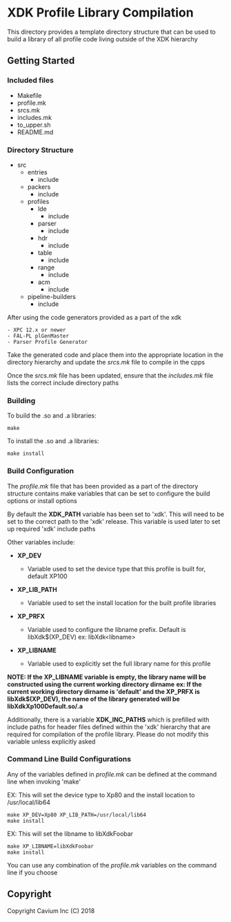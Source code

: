 # XDK Profile Library Compilation

This directory provides a template directory structure that can be used to build a library of all profile code living outside of the XDK hierarchy

## Getting Started

### Included files

* Makefile
* profile.mk
* srcs.mk
* includes.mk
* to\_upper.sh
* README.md

### Directory Structure

* src
    * entries
        * include
    * packers
        * include
    * profiles
        * lde
            * include
        * parser
            * include
        * hdr
            * include
        * table
            * include
        * range
            * include
        * acm
            * include
    * pipeline-builders
        * include
    
After using the code generators provided as a part of the xdk

    - XPC 12.x or newer
    - FAL-PL plGenMaster
    - Parser Profile Generator
    
Take the generated code and place them into the appropriate location in the directory hierarchy and update the _srcs.mk_ file to compile in the cpps

Once the _srcs.mk_ file has been updated, ensure that the _includes.mk_ file lists the correct include directory paths


### Building

To build the .so and .a libraries:

```
make
```

To install the .so and .a libraries:

```
make install
```

### Build Configuration

The _profile.mk_ file that has been provided as a part of the directory structure contains make variables that can be set to configure the build options or install options

By default the **XDK\_PATH** variable has been set to 'xdk'. This will need to be set to the correct path to the 'xdk' release. This variable is used later to set up required 'xdk' include paths

Other variables include:

* **XP\_DEV**
    - Variable used to set the device type that this profile is built for, default XP100
    
* **XP\_LIB\_PATH**
    - Variable used to set the install location for the built profile libraries
    
* **XP\_PRFX**
    - Variable used to configure the libname prefix. Default is libXdk$(XP\_DEV)
        ex: libXdk\<libname\>
    
* **XP\_LIBNAME**
    - Variable used to explicitly set the full library name for this profile
    
**NOTE: If the XP\_LIBNAME variable is empty, the library name will be constructed using the current working directory dirname**
**ex: If the current working directory dirname is 'default' and the XP\_PRFX is libXdk$(XP\_DEV), the name of the library generated will be libXdkXp100Default.so/.a**

Additionally, there is a variable **XDK\_INC\_PATHS** which is prefilled with include paths for header files defined within the 'xdk' hierarchy that are required for compilation of the profile library. Please do not modify this variable unless explicitly asked

### Command Line Build Configurations

Any of the variables defined in _profile.mk_ can be defined at the command line when invoking 'make'

EX: This will set the device type to Xp80 and the install location to /usr/local/lib64

```
make XP_DEV=Xp80 XP_LIB_PATH=/usr/local/lib64
make install
```

EX: This will set the libname to libXdkFoobar

```
make XP_LIBNAME=libXdkFoobar
make install
```

You can use any combination of the _profile.mk_ variables on the command line if you choose

## Copyright

Copyright Cavium Inc (C) 2018
